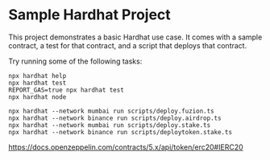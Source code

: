 # Sample Hardhat Project

This project demonstrates a basic Hardhat use case. It comes with a sample contract, a test for that contract, and a script that deploys that contract.

Try running some of the following tasks:

```shell
npx hardhat help
npx hardhat test
REPORT_GAS=true npx hardhat test
npx hardhat node

npx hardhat --network mumbai run scripts/deploy.fuzion.ts
npx hardhat --network binance run scripts/deploy.airdrop.ts
npx hardhat --network mumbai run scripts/deploy.stake.ts
npx hardhat --network binance run scripts/deploytoken.stake.ts
```


https://docs.openzeppelin.com/contracts/5.x/api/token/erc20#IERC20